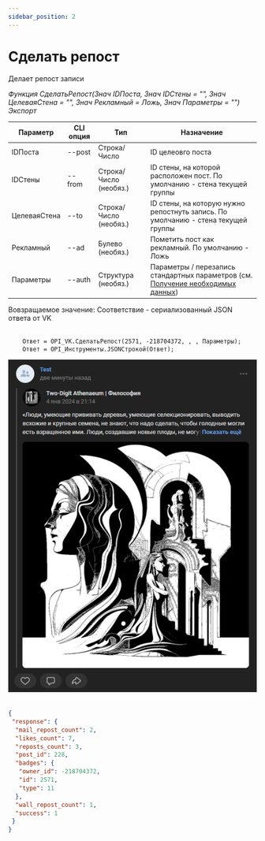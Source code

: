 ```yaml
---
sidebar_position: 2
---
```


# Сделать репост
Делает репост записи

*Функция СделатьРепост(Знач IDПоста, Знач IDСтены = "", Знач ЦелеваяСтена = "", Знач Рекламный = Ложь, Знач Параметры = "") Экспорт*

  | Параметр | CLI опция | Тип | Назначение |
  |-|-|-|-|
  | IDПоста | --post | Строка/Число | ID целеовго поста |
  | IDСтены | --from | Строка/Число (необяз.) | ID стены, на которой расположен пост. По умолчанию - стена текущей группы |
  | ЦелеваяСтена | --to | Строка/Число (необяз.) | ID стены, на которую нужно репостнуть запись. По умолчанию - стена текущей группы |
  | Рекламный | --ad | Булево (необяз.) | Пометить пост как рекламный. По умолчанию - Ложь |
  | Параметры | --auth | Структура (необяз.) | Параметры / перезапись стандартных параметров (см. [Получение необходимых данных](../)) |
  
  Вовзращаемое значение: Соответствие - сериализованный JSON ответа от VK

```bsl title="Пример кода"
			
	Ответ = OPI_VK.СделатьРепост(2571, -218704372, , , Параметры);
	Ответ = OPI_Инструменты.JSONСтрокой(Ответ);

```
![Результат](img/1.png)

```json title="Результат"

{
 "response": {
  "mail_repost_count": 2,
  "likes_count": 7,
  "reposts_count": 3,
  "post_id": 228,
  "badges": {
   "owner_id": -218704372,
   "id": 2571,
   "type": 11
  },
  "wall_repost_count": 1,
  "success": 1
 }
}

```
